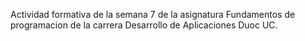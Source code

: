Actividad formativa de la semana 7 de la asignatura Fundamentos de programacion de la carrera Desarrollo de Aplicaciones Duoc UC.
